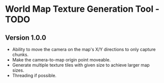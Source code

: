 # World Map Texture Generation Tool - TODO

## Version 1.0.0
* Ability to move the camera on the map's X/Y directions to only capture chunks.
* Make the camera-to-map origin point moveable.
* Generate multiple texture tiles with given size to achieve larger map sizes.
* Threading if possible.
